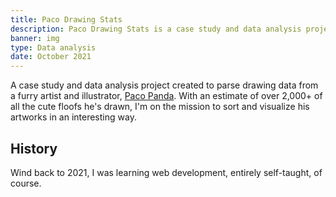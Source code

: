 ```yaml
---
title: Paco Drawing Stats
description: Paco Drawing Stats is a case study and data analysis project created to parse drawing data from a furry artist and illustrator, Paco Panda.
banner: img
type: Data analysis
date: October 2021
---
```


A case study and data analysis project created to parse drawing data from a furry artist and illustrator, [Paco Panda][paco_handle]. With an estimate of over 2,000+ of all the cute floofs he's drawn, I'm on the mission to sort and visualize his artworks in an interesting way.

## History

Wind back to 2021, I was learning web development, entirely self-taught, of course.

[paco_handle]: https://twitter.com/panda_paco
